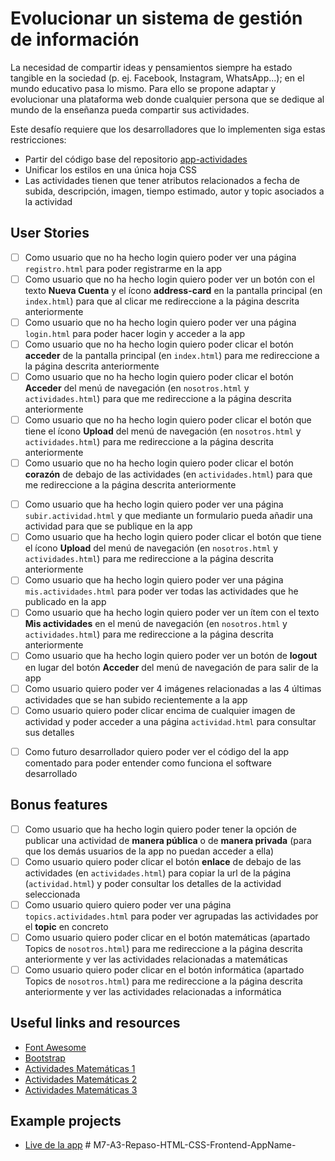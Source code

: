# Evolucionar un sistema de gestión de información

La necesidad de compartir ideas y pensamientos siempre ha estado tangible en la sociedad (p. ej. Facebook, Instagram, WhatsApp...); en el mundo educativo pasa lo mismo. Para ello se propone adaptar y evolucionar una plataforma web donde cualquier persona que se dedique al mundo de la enseñanza pueda compartir sus actividades.

Este desafío requiere que los desarrolladores que lo implementen siga estas restricciones:

- Partir del código base del repositorio [app-actividades](https://github.com/dannylarrea/app-actividades)
- Unificar los estilos en una única hoja CSS
- Las actividades tienen que tener atributos relacionados a fecha de subida, descripción, imagen, tiempo estimado, autor y topic asociados a la actividad

## User Stories

<!-- Sin Login -->

- [ ] Como usuario que no ha hecho login quiero poder ver una página `registro.html` para poder registrarme en la app
- [ ] Como usuario que no ha hecho login quiero poder ver un botón con el texto **Nueva Cuenta** y el ícono **address-card** en la pantalla principal (en `index.html`) para que al clicar me redireccione a la página descrita anteriormente
- [ ] Como usuario que no ha hecho login quiero poder ver una página `login.html` para poder hacer login y acceder a la app
- [ ] Como usuario que no ha hecho login quiero poder clicar el botón **acceder** de la pantalla principal (en `index.html`) para me redireccione a la página descrita anteriormente
- [ ] Como usuario que no ha hecho login quiero poder clicar el botón **Acceder** del menú de navegación (en `nosotros.html` y `actividades.html`) para que me redireccione a la página descrita anteriormente
- [ ] Como usuario que no ha hecho login quiero poder clicar el botón que tiene el ícono **Upload** del menú de navegación (en `nosotros.html` y `actividades.html`) para me redireccione a la página descrita anteriormente
- [ ] Como usuario que no ha hecho login quiero poder clicar el botón **corazón** de debajo de las actividades (en `actividades.html`) para que me redireccione a la página descrita anteriormente

<!-- Login -->

- [ ] Como usuario que ha hecho login quiero poder ver una página `subir.actividad.html` y que mediante un formulario pueda añadir una actividad para que se publique en la app
- [ ] Como usuario que ha hecho login quiero poder clicar el botón que tiene el ícono **Upload** del menú de navegación (en `nosotros.html` y `actividades.html`) para me redireccione a la página descrita anteriormente
- [ ] Como usuario que ha hecho login quiero poder ver una página `mis.actividades.html` para poder ver todas las actividades que he publicado en la app
- [ ] Como usuario que ha hecho login quiero poder ver un ítem con el texto **Mis actividades** en el menú de navegación (en `nosotros.html` y `actividades.html`) para me redireccione a la página descrita anteriormente
- [ ] Como usuario que ha hecho login quiero poder ver un botón de **logout** en lugar del botón **Acceder** del menú de navegación de para salir de la app
- [ ] Como usuario quiero poder ver 4 imágenes relacionadas a las 4 últimas actividades que se han subido recientemente a la app
- [ ] Como usuario quiero poder clicar encima de cualquier imagen de actividad y poder acceder a una página `actividad.html` para consultar sus detalles

<!-- Desarrollador -->

- [ ] Como futuro desarrollador quiero poder ver el código del la app comentado para poder entender como funciona el software desarrollado

## Bonus features

<!-- Usuario con/sin login -->

- [ ] Como usuario que ha hecho login quiero poder tener la opción de publicar una actividad de **manera pública** o de **manera privada** (para que los demás usuarios de la app no puedan acceder a ella)
- [ ] Como usuario quiero poder clicar el botón **enlace** de debajo de las actividades (en `actividades.html`) para copiar la url de la página (`actividad.html`) y poder consultar los detalles de la actividad seleccionada
- [ ] Como usuario quiero quiero poder ver una página `topics.actividades.html` para poder ver agrupadas las actividades por el **topic** en concreto
- [ ] Como usuario quiero poder clicar en el botón matemáticas (apartado Topics de `nosotros.html`) para me redireccione a la página descrita anteriormente y ver las actividades relacionadas a matemáticas
- [ ] Como usuario quiero poder clicar en el botón informática (apartado Topics de `nosotros.html`) para me redireccione a la página descrita anteriormente y ver las actividades relacionadas a informática

## Useful links and resources

- [Font Awesome](https://fontawesome.com/)
- [Bootstrap](https://getbootstrap.com/)
- [Actividades Matemáticas 1](http://www.xtec.cat//crp-anoia/webcons/sumari.htm)
- [Actividades Matemáticas 2](https://www.polyhedra.net/es/)
- [Actividades Matemáticas 3](http://recursostic.educacion.es/descartes/web/materiales_didacticos/Combinatoria/indice.htm)

## Example projects

- [Live de la app](https://dannylarrea.github.io/app-actividades/index.html)
#   M 7 - A 3 - R e p a s o - H T M L - C S S - F r o n t e n d - A p p N a m e -  
 